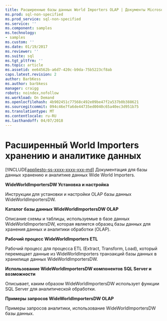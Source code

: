 ```yaml
---
title: Расширенные базы данных World Importers OLAP | Документы Microsoft
ms.prod: sql-non-specified
ms.prod_service: sql-non-specified
ms.service: ''
ms.component: samples
ms.technology:
- samples
ms.custom: ''
ms.date: 01/19/2017
ms.reviewer: ''
ms.suite: sql
ms.tgt_pltfrm: ''
ms.topic: article
ms.assetid: ee64562b-a6d7-420c-b9da-75b5223cf8ab
caps.latest.revision: 2
author: BarbKess
ms.author: barbkess
manager: craigg
robots: noindex,nofollow
ms.workload: On Demand
ms.openlocfilehash: 4b902451c77568c492e09be47f2a537b0b388621
ms.sourcegitcommit: 094c46e7fa6de44735ed0040c65a40ec3d951b75
ms.translationtype: MT
ms.contentlocale: ru-RU
ms.lasthandoff: 04/07/2018
---
```

# <a name="wide-world-importers-data-warehousing-and-analytics-database"></a>Расширенный World Importers хранению и аналитике данных
[!INCLUDE[appliesto-ss-xxxx-xxxx-xxx-md](../../includes/appliesto-ss-xxxx-xxxx-xxx-md.md)]
Документация для базы данных хранению и аналитике данных Wide World Importers.

**WideWorldImportersDW Установка и настройка**

Инструкции для установки и настройки OLAP базы данных WideWorldImportersDW.

**Каталог базы данных WideWorldImportersDW OLAP**

Описание схемы и таблицы, используемые в базе данных WideWorldImportersDW, которая является образец базы данных для хранения данных и аналитики обработки (OLAP).

**Рабочий процесс WideWorldImporters ETL**

Рабочий процесс для процесса ETL (Extract, Transform, Load), который перемещает данные из WideWorldImporters транзакций базы данных в хранилище данных WideWorldImportersDW.

**Использование WideWorldImportersDW компонентов SQL Server и возможности**

Описывает, каким образом WideWorldImportersDW использует функции SQL Server для аналитической обработки.

**Примеры запросов WideWorldImportersDW OLAP**

Примеры запросов аналитики, использование WideWorldImportersDW базы данных.
